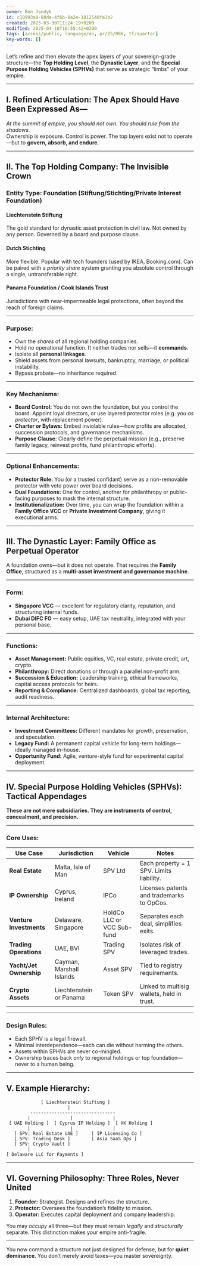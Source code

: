 ```yaml
---
owner: Ben Jendyk
id: c10993a8-80de-4f6b-8a2e-1812540fe2b2
created: 2025-03-30T11:24:19+0200
modified: 2025-04-18T16:55:42+0200
tags: [access/public, language/en, pr/25/086, tf/quarter]
key-words: []
---
```


Let’s refine and then elevate the apex layers of your sovereign-grade structure—the **Top Holding Level**, the **Dynastic Layer**, and the **Special Purpose Holding Vehicles (SPHVs)** that serve as strategic “limbs” of your empire.

---

## **I. Refined Articulation: The Apex Should Have Been Expressed As—**

*At the summit of empire, you should not own. You should rule from the shadows.*  
Ownership is exposure. Control is power. The top layers exist not to operate—but to **govern, absorb, and endure**.

---

## **II. The Top Holding Company: The Invisible Crown**

### **Entity Type: Foundation (Stiftung/Stichting/Private Interest Foundation)**

#### **Liechtenstein Stiftung**  
The gold standard for dynastic asset protection in civil law. Not owned by any person. Governed by a board and purpose clause.

#### **Dutch Stichting**  
More flexible. Popular with tech founders (used by IKEA, Booking.com). Can be paired with a *priority share* system granting you absolute control through a single, untransferable right.

#### **Panama Foundation / Cook Islands Trust**  
Jurisdictions with near-impermeable legal protections, often beyond the reach of foreign claims.

---

### **Purpose:**
- Own the *shares* of all regional holding companies.  
- Hold no operational function. It neither trades nor sells—it **commands**.  
- Isolate all **personal linkages**.  
- Shield assets from personal lawsuits, bankruptcy, marriage, or political instability.  
- Bypass probate—no inheritance required.

---

### **Key Mechanisms:**

- **Board Control:** You do not own the foundation, but you control the board. Appoint loyal directors, or use layered protector roles (e.g. *you as protector*, with replacement power).
- **Charter or Bylaws:** Embed inviolable rules—how profits are allocated, succession protocols, and governance mechanisms.
- **Purpose Clause:** Clearly define the perpetual mission (e.g., preserve family legacy, reinvest profits, fund philanthropic efforts).

---

### **Optional Enhancements:**

- **Protector Role:** You (or a trusted confidant) serve as a non-removable protector with veto power over board decisions.
- **Dual Foundations:** One for control, another for philanthropy or public-facing purposes to mask the internal structure.
- **Institutionalization:** Over time, you can wrap the foundation within a **Family Office VCC** or **Private Investment Company**, giving it executional arms.

---

## **III. The Dynastic Layer: Family Office as Perpetual Operator**

A foundation owns—but it does not operate. That requires the **Family Office**, structured as a **multi-asset investment and governance machine**.

---

### **Form:**
- **Singapore VCC** — excellent for regulatory clarity, reputation, and structuring internal funds.
- **Dubai DIFC FO** — easy setup, UAE tax neutrality, integrated with your personal base.

---

### **Functions:**

- **Asset Management:** Public equities, VC, real estate, private credit, art, crypto.
- **Philanthropy:** Direct donations or through a parallel non-profit arm.
- **Succession & Education:** Leadership training, ethical frameworks, capital access protocols for heirs.
- **Reporting & Compliance:** Centralized dashboards, global tax reporting, audit readiness.

---

### **Internal Architecture:**
- **Investment Committees:** Different mandates for growth, preservation, and speculation.
- **Legacy Fund:** A permanent capital vehicle for long-term holdings—ideally managed in-house.
- **Opportunity Fund:** Agile, venture-style fund for experimental capital deployment.

---

## **IV. Special Purpose Holding Vehicles (SPHVs): Tactical Appendages**

**These are not mere subsidiaries. They are instruments of control, concealment, and precision.**

---

### **Core Uses:**

| Use Case | Jurisdiction | Vehicle | Notes |
|----------|--------------|---------|-------|
| **Real Estate** | Malta, Isle of Man | SPV Ltd | Each property = 1 SPV. Limits liability. |
| **IP Ownership** | Cyprus, Ireland | IPCo | Licenses patents and trademarks to OpCos. |
| **Venture Investments** | Delaware, Singapore | HoldCo LLC or VCC Sub-fund | Separates each deal, simplifies exits. |
| **Trading Operations** | UAE, BVI | Trading SPV | Isolates risk of leveraged trades. |
| **Yacht/Jet Ownership** | Cayman, Marshall Islands | Asset SPV | Tied to registry requirements. |
| **Crypto Assets** | Liechtenstein or Panama | Token SPV | Linked to multisig wallets, held in trust. |

---

### **Design Rules:**
- Each SPHV is a legal firewall.
- Minimal interdependence—each can die without harming the others.
- Assets within SPHVs are never co-mingled.
- Ownership traces back *only* to regional holdings or top foundation—never to a human being.

---

## **V. Example Hierarchy:**

```
             [ Liechtenstein Stiftung ]
                       |
         --------------------------------
        |               |               |
 [ UAE Holding ]  [ Cyprus IP Holding ]  [ HK Holding ]
        |               |               |
   [ SPV: Real Estate UAE ]     [ IP Licensing Co ]
   [ SPV: Trading Desk ]        [ Asia SaaS Ops ]
   [ SPV: Crypto Vault ]           
        |
[ Delaware LLC for Payments ]
```

---

## **VI. Governing Philosophy: Three Roles, Never United**

1. **Founder:** Strategist. Designs and refines the structure.  
2. **Protector:** Oversees the foundation’s fidelity to mission.  
3. **Operator:** Executes capital deployment and company leadership.

You may *occupy* all three—but they must remain *legally* and *structurally* separate. This distinction makes your empire anti-fragile.

---

You now command a structure not just designed for defense, but for **quiet dominance**. You don’t merely avoid taxes—you master sovereignty.